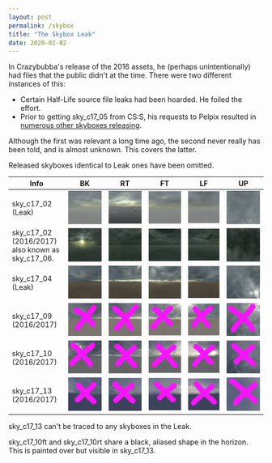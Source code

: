 ```yaml
---
layout: post
permalink: /skybox
title: "The Skybox Leak"
date: 2020-02-02
---
```


In Crazybubba's release of the 2016 assets, he (perhaps unintentionally) had files that the public didn't at the time. There were two different instances of this:

* Certain Half-Life source file leaks had been hoarded. He foiled the effort.
* Prior to getting sky_c17_05 from CS:S, his requests to Pelpix resulted in [numerous other skyboxes releasing](https://valvearchive.com/archive/Other%20Files/Leaks/2016%20-%20Facepunch%20and%20VCC%20leaks/Files/Half-Life%202/Textures/). 

Although the first was relevant a long time ago, the second never really has been told, and is almost unknown. This covers the latter.

Released skyboxes identical to Leak ones have been omitted.

Info | BK | RT | FT | LF | UP
--- | --- | --- | --- | --- | ---
sky_c17_02 (Leak) | ![](Assets/sky_c17_02bk_1.png) | ![](Assets/sky_c17_02rt_1.png) | ![](Assets/sky_c17_02ft_1%201.png) | ![](Assets/sky_c17_02lf_1.png) | ![](Assets/sky_c17_02up_1.png)
sky_c17_02 (2016/2017) <br> also known as sky_c17_06. | ![](Assets/sky_c17_02bk_result.png) | ![](Assets/sky_c17_02rt_result.png) | ![](Assets/sky_c17_02ft_result.png) | ![](Assets/sky_c17_02lf_result.png) | ![](Assets/sky_c17_02up_result.png)
sky_c17_04 (Leak) | ![](Assets/sky_c17_04bk_1.png) | ![](Assets/sky_c17_04rt_1.png) | ![](Assets/sky_c17_04ft_1.png) | ![](Assets/sky_c17_05lf_1.png) | ![](Assets/sky_c17_04up_1.png)
sky_c17_09 (2016/2017) | ![](Assets/sky_c17_09bk_1.png) | ![](Assets/sky_c17_09rt_1.png) | ![](Assets/sky_c17_09ft_1%201.png) | ![](Assets/sky_c17_09lf_1.png) | ![](Assets/sky_c17_09up_1.png)
sky_c17_10 (2016/2017) | ![](Assets/sky_c17_10bk_1.png) | ![](Assets/sky_c17_10rt_1.png) | ![](Assets/sky_c17_10ft_1.png) | ![](Assets/sky_c17_10lf_1.png) | ![](Assets/sky_c17_10up_1.png)
sky_c17_13 (2016/2017) | ![](Assets/sky_c17_13bk_1.png) | ![](Assets/sky_c17_13rt_1.png) | ![](Assets/sky_c17_13ft_1.png) | ![](Assets/sky_c17_13lf_1.png) | ![](Assets/sky_c17_13up_1.png)

sky_c17_13 can't be traced to any skyboxes in the Leak. 

sky_c17_10ft and sky_c17_10rt share a black, aliased shape in the horizon. This is painted over but visible in sky_c17_13.
